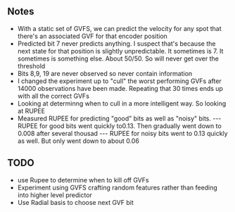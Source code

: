 ## Notes
- With a static set of GVFS, we can predict the velocity for any spot that there's an associated GVF for that encoder position
- Predicted bit 7 never predicts anything. I suspect that's because the next state for that position is slightly unpredictable. It sometimes is 7. It sometimes is something else. About 50/50. So will never get over the threshold
- Bits 8,9, 19 are never observed so never contain information
- I changed the experiment up to "cull" the worst performing GVFs after 14000 observations have been made. Repeating that 30 times ends up with all the correct GVFs
- Looking at determinng when to cull in a more intelligent way. So looking at RUPEE
- Measured RUPEE for predicting "good" bits as well as "noisy" bits.
--- RUPEE for good bits went quickly to0.13. Then gradually went down to 0.008 after several thousad
--- RUPEE for noisy bits went to 0.13 quickly as well. But only went down to about 0.06

## TODO
- use Rupee to determine when to kill off GVFs
- Experiment using GVFS crafting random features rather than feeding into higher level predictor
- Use Radial basis to choose next GVF bit